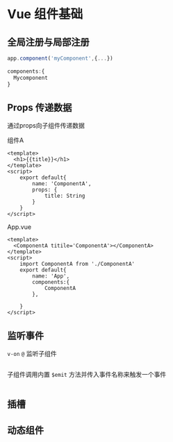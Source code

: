 # Vue 组件基础

## 全局注册与局部注册

```js
app.component('myComponent',{...})
                             
components:{
  Mycomponent
}
```



## Props 传递数据

通过props向子组件传递数据

组件A

```vue
<template>
  <h1>{{title}}</h1>
</template>
<script>
    export default{
        name: 'ComponentA',
        props: {
            title: String
        }
    }
</script>
```

App.vue

```vue
<template>
  <ComponentA titile='ComponentA'></ComponentA>
</template>
<script>
    import ComponentA from './ComponentA'
    export default{
        name: 'App',
        components:{
            ComponentA
        },
      
    }
</script>
```

## 监听事件

`v-on` `@` 监听子组件

```html

```

子组件调用内置 `$emit` 方法并传入事件名称来触发一个事件

```html

```



## 插槽

## 动态组件